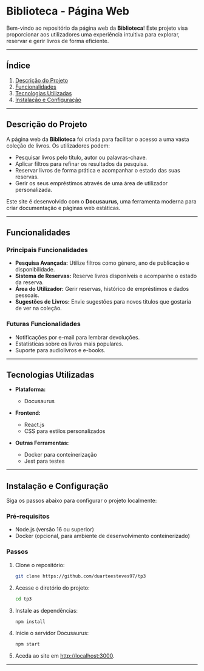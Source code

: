 # Biblioteca - Página Web

Bem-vindo ao repositório da página web da **Biblioteca**! Este projeto visa proporcionar aos utilizadores uma experiência intuitiva para explorar, reservar e gerir livros de forma eficiente.

---

## Índice
1. [Descrição do Projeto](#descrição-do-projeto)
2. [Funcionalidades](#funcionalidades)
3. [Tecnologias Utilizadas](#tecnologias-utilizadas)
4. [Instalação e Configuração](#instalação-e-configuração)


---

## Descrição do Projeto

A página web da **Biblioteca** foi criada para facilitar o acesso a uma vasta coleção de livros. Os utilizadores podem:
- Pesquisar livros pelo título, autor ou palavras-chave.
- Aplicar filtros para refinar os resultados da pesquisa.
- Reservar livros de forma prática e acompanhar o estado das suas reservas.
- Gerir os seus empréstimos através de uma área de utilizador personalizada.

Este site é desenvolvido com o **Docusaurus**, uma ferramenta moderna para criar documentação e páginas web estáticas.

---

## Funcionalidades

### Principais Funcionalidades
- **Pesquisa Avançada:** Utilize filtros como género, ano de publicação e disponibilidade.
- **Sistema de Reservas:** Reserve livros disponíveis e acompanhe o estado da reserva.
- **Área do Utilizador:** Gerir reservas, histórico de empréstimos e dados pessoais.
- **Sugestões de Livros:** Envie sugestões para novos títulos que gostaria de ver na coleção.

### Futuras Funcionalidades
- Notificações por e-mail para lembrar devoluções.
- Estatísticas sobre os livros mais populares.
- Suporte para audiolivros e e-books.

---

## Tecnologias Utilizadas

- **Plataforma:**
  - Docusaurus

- **Frontend:**
  - React.js
  - CSS para estilos personalizados

- **Outras Ferramentas:**
  - Docker para conteinerização
  - Jest para testes

---

## Instalação e Configuração

Siga os passos abaixo para configurar o projeto localmente:

### Pré-requisitos
- Node.js (versão 16 ou superior)
- Docker (opcional, para ambiente de desenvolvimento conteinerizado)

### Passos
1. Clone o repositório:
   ```bash
   git clone https://github.com/duarteesteves97/tp3
   ```

2. Acesse o diretório do projeto:
   ```bash
   cd tp3
   ```

3. Instale as dependências:
   ```bash
   npm install
   ```

4. Inicie o servidor Docusaurus:
   ```bash
   npm start
   ```

5. Aceda ao site em [http://localhost:3000](http://localhost:3000).

---



